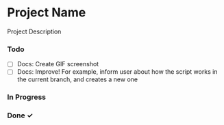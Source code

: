 # Project Name

Project Description

### Todo

  - [ ] Docs: Create GIF screenshot  
  - [ ] Docs: Improve! For example, inform user about how the script works in the current branch, and creates a new one

### In Progress


### Done ✓


